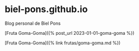 # biel-pons.github.io
Blog personal de Biel Pons

[Fruta Goma-Goma]({% post_url 2023-01-01-goma-goma %})

[Fruta Goma-Goma]({% link frutas/goma-goma.md %})
